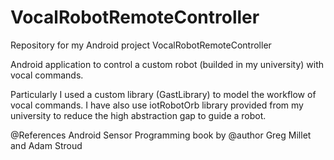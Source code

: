 VocalRobotRemoteController
==========================

Repository for my Android project VocalRobotRemoteController

Android application to control a custom robot (builded in my university) with vocal commands.

Particularly I used a custom library (GastLibrary) to model the workflow of vocal commands.
I have also use iotRobotOrb library  provided from my university to reduce the high abstraction gap to guide a robot.

@References
Android Sensor Programming book by @author Greg Millet and Adam Stroud
